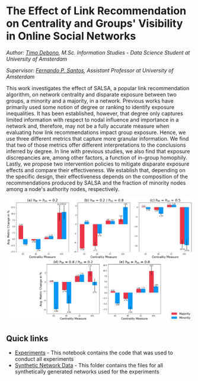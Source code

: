 # The Effect of Link Recommendation on Centrality and Groups' Visibility in Online Social Networks

*Author: [Timo Debono](https://www.linkedin.com/in/timo-debono/), M.Sc. Information Studies - Data Science Student at University of Amsterdam*

*Supervisor: [Fernando P. Santos](https://www.linkedin.com/in/fernando-p-santos-96aa9159/), Assistant Professor at University of Amsterdam*

This work investigates the effect of SALSA, a popular link recommendation algorithm, on network centrality and disparate exposure between two groups, a minority and a majority, in a network. Previous works have primarily used some notion of degree or ranking to identify exposure inequalities. It has been established, however, that degree only captures limited information with respect to nodal influence and importance in a network and, therefore, may not be a fully accurate measure when evaluating how link recommendations impact group exposure. Hence, we use three different metrics that capture more granular information. We find that two of those metrics offer different interpretations to the conclusions inferred by degree. In line with previous studies, we also find that exposure discrepancies are, among other factors, a function of in-group homophily. Lastly, we propose two intervention policies to mitigate disparate exposure effects and compare their effectiveness. We establish that, depending on the specific design, their effectiveness depends on the composition of the recommendations produced by SALSA and the fraction of minority nodes among a node's authority nodes, respectively.


![alt text](https://github.com/TDebono/disparate-exposure-link-recommendation/blob/main/03_plots/03-02%20Results/results_final.png?raw=true)


## Quick links

- [Experiments](https://github.com/TDebono/disparate-exposure-link-recommendation/blob/0952f3dc4bac68125096dcda28a7a0a37903bed9/02_results/experiments.ipynb) - This notebook contains the code that was used to conduct all experiments
- [Synthetic Network Data](01_data/01-02%20Synthetic%20networks/) - This folder contains the files for all synthetically generated networks used for the experiments
